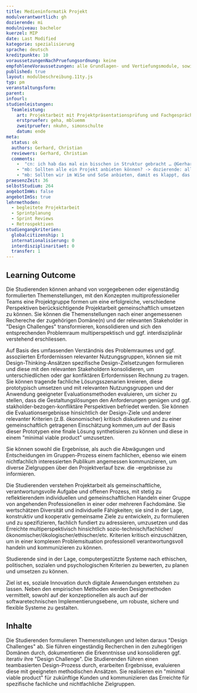 ```yaml
---
title: Medieninformatik Projekt
modulverantwortlich: gh
dozierende: mi
modulniveau: bachelor
kuerzel: MIP
date: Last Modified
kategorie: spezialisierung
sprache: deutsch
kreditpunkte: 10
voraussetzungenNachPruefungsordnung: keine
empfohleneVoraussetzungen: alle Grundlagen- und Vertiefungsmodule, sowie das Praxissemester
published: true
layout: modulbeschreibung.11ty.js
typ: pm
veranstaltungsform: 
parent:
infourl: 
studienleistungen:
  Teamleistung:
    art: Projektarbeit mit Projektpräsentationsprüfung und Fachgespräch, sowie schriftliche Ausarbeitung
    erstpruefer: geha, mbluemm
    zweitpruefer: nkuhn, simonschulte
    datum: ende
meta:
  status: ok
  authors: Gerhard, Christian
  reviewers: Gerhard, Christian
  comments: 
    -  "cn: ich hab das mal ein bisschen in Struktur gebracht … @Gerhard: könntest Du bitte noch mal drüber gucken und die LOs in WAS-WOMIT-WOZU Struktur bringen? Vielen Dank!"
    - "mb: Sollten alle ein Projekt anbieten können? -> dozierende: all?"
    - "mb: Sollten wir im WiSe und SoSe anbieten, damit es klappt, das PS auch ins SoSe zu legen"
praesenzZeit: 36
selbstStudium: 264  
angebotImWs: false
angebotImSs: true
lehrmethoden:
  - begleitete Projektarbeit
  - Sprintplanung
  - Sprint Reviews
  - Retrospektiven
studiengangkriterien:
  globalcitizenship: 1
  internationalisierung: 0
  interdisziplinaritaet: 0
  transfer: 1
---
```


## Learning Outcome

Die Studierenden können anhand von vorgegebenen oder eigenständig formulierten Themenstellungen, mit den Konzepten multiprofessioneller Teams eine Projektgruppe formen um eine erfolgreiche, verschiedene Perspektiven berücksichtigende Projektarbeit gemeinschaftlich umsetzen zu können. Sie können die Themenstellungen nach einer angemessenen Rechereche der zugehörigen Domäne(n) und der relevanten Stakeholder in "Design Challenges" transformieren, konsolidieren und sich den entsprechenden Problemraum multiperspektisch und ggf. interdisziplinär verstehend erschliessen.

Auf Basis des umfassenden Verständnis des Problemraumes und ggf. assoziierten Erfordernissen relevanter Nutzungsgruppen, können sie mit Design-Thinking-Ansätzen spezifische Design-Zielsetzungen formulieren und diese mit den relevanten Stakeholdern konsolidieren, um unterschiedlichen oder gar konfiktären Erfordernissen Rechnung zu tragen. Sie können tragende fachliche Lösungsszenarien kreieren, diese prototypisch umsetzen und mit relevanten Nutzungsgruppen und der Anwendung geeigneter Evaluationsmethoden evaluieren, um sicher zu stellen, dass die Gestaltungslösungen den Anforderungen genügen und ggf. stakholder-bezogen-konfliktäre Perspektiven befriedet werden. Sie können die Evaluationsergebnisse hinsichtlich der Design-Ziele und anderer relevanter Kriterien (z.B. ökonomischer) kritisch diskutieren und zu einer gemeinschaftlich getragenen Einschätzung kommen,um auf der Basis dieser Prototypen eine finale Lösung synthetisieren zu können und diese in einem "minimal viable product" umzusetzen.

Sie können sowohl die Ergebnisse, als auch die Abwägungen und Entscheidungen im Gruppen-Prozess einem fachlichen, ebenso wie einem nichtfachlich interessierten Publikum angemessen kommunizieren, um diverse Zielgruppen über den Projektverlauf bzw. die -ergebnisse zu informieren.

Die Studierenden verstehen Projektarbeit als gemeinschaftliche, verantwortungsvolle Aufgabe und offenen Prozess, mit stetig zu reflektierendem individuellen und gemeinschaftlichen Handeln einer Gruppe von angehenden Professionellen in einer oder mehreren Fachdomäne. Sie wertschätzen Diversität und individuelle Fähigkeiten; sie sind in der Lage, konstruktiv und kooperativ gemeinsame Ziele zu entwickeln, zu formulieren und zu spezifizieren, fachlich fundiert zu adressieren, umzusetzen und das Erreichte multiperspektivisch hinsichtlich sozio-technisch/fachlicher/ökonomischer/ökologischer/ethischer/etc. Kriterien kritisch einzuschätzen, um in einer komplexen Problemsituation professionell verantwortungsvoll handeln und kommunizieren zu können.

Studierende sind in der Lage, computergestützte Systeme nach ethischen, politischen, sozialen und psychologischen Kriterien zu bewerten, zu planen und umsetzen zu können. 

Ziel ist es, soziale Innovation durch digitale Anwendungen entstehen zu lassen. Neben den empirischen Methoden werden Designmethoden vermittelt, sowohl auf der konzeptionellen als auch auf der softwaretechnischen Implementierungsebene, um robuste, sichere und flexible Systeme zu gestalten. 

## Inhalte
Die Studierenden formulieren Themenstellungen und leiten daraus "Design Challenges" ab. Sie führen eingeständig Recherchen in den zuhegörigen Domänen durch, dokumentieren die Erkenntnisse und konsolidieren ggf. iterativ ihre "Design Challenge". Die Studierenden führen einen teambasierten Design-Prozess durch, erarbeiten Ergebnisse, evaluieren diese mit geeigneten methodischen Ansätzen. Sie realisieren ein "minimal viable product" für zukünftige Kunden und kommunizieren das Erreichte für spezifische fachliche und nichtfachliche Zielgruppen.


